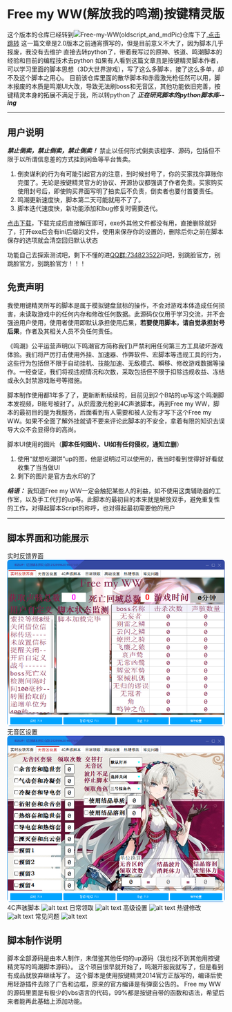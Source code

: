 # Free my WW(解放我的鸣潮)按键精灵版
这个版本的仓库已经转到![Free-my-WW(oldscript_and_mdPic)仓库下了](https://github.com/yandifei/Free-my-WW_oldscript_and_mdPic.git),[点击跳转](https://github.com/yandifei/Free-my-WW_oldscript_and_mdPic.git)
这一篇文章是2.0版本之前通宵撰写的，但是目前意义不大了，因为脚本几乎报废，我没有去维护
直接去转python了，带着我写过的原神、铁道、鸣潮脚本的经验和目前的编程技术去python
如果有人看到这篇文章且是按键精灵脚本作者，可以学习里面的脚本思想（3D大世界游戏），写了这么多脚本，接了这么多单，却不及这个脚本之用心。
目前该仓库里面的散华脚本和赤霞激光枪任然可以用，脚本报废的本质是鸣潮UI大改，导致无法刷boss和无音区，其他功能依旧完善，按键精灵本身的拓展不满足于我，所以转python了
***正在研究脚本的python脚本库--ing***
***
## 用户说明
***禁止倒卖，禁止倒卖，禁止倒卖！***
禁止以任何形式倒卖该程序、源码，包括但不限于以所谓信息差的方式挂到闲鱼等平台售卖。
1. 倒卖谋利的行为有可能引起官方的注意，到时候封号了，你的买家找你算账你完蛋了。无论是按键精灵官方的协议、开源协议都强调了作者免责。买家购买使用封号后，即使购买界面写明了拍卖后不负责，倒卖者也要付首要责任。
2. 鸣潮更新速度快，脚本第二天可能就用不了了。
3. 脚本迭代速度快，新功能添加和bug修复时需要迭代。

[点击下载](https://github.com/yandifei/Free-my-WW/archive/refs/heads/main.zip)，下载完成后直接解压即可，exe外其他文件都没有用，直接删除就好了，打开exe后会有ini后缀的文件，使用来保存你的设置的，删除后你之前在脚本保存的选项就会清空回归默认状态

功能自己去探索测试吧，剩下不懂的进[QQ群:734823522](https://qm.qq.com/q/Nyz4t2DEMW)问吧，别跳脸官方，别跳脸官方，别跳脸官方！！！


## 免责声明

我使用键精灵所写的脚本是属于模拟键盘鼠标的操作，不会对游戏本体造成任何损害，未读取游戏中的任何内存和修改任何数据。此源码仅仅用于学习交流，并不会强迫用户使用，使用者使用即默认承担使用后果，**若要使用脚本，请自觉承担封号后果**，作者及其相关人员不负任何责任。

《鸣潮》公平运营声明(以下鸣潮官方简称我们)严禁利用任何第三方工具破坏游戏体验。我们将严厉打击使用外挂、加速器、作弊软件、宏脚本等违规工具的行为，这些行为包括但不限于自动挂机、技能加速、无敌模式、瞬移、修改游戏数据等操作。一经查证，我们将视违规情况和次数，采取包括但不限于扣除违规收益、冻结或永久封禁游戏账号等措施。

脚本制作使用都1年多了了，更新断断续续的，目前见到2个B站的up写这个鸣潮脚本发视频，B账号被封了。从炽霞激光枪到4C声骇脚本，再到Free my WW，脚本的最初目的是为我服务，后面看到有人需要和被人没有才写下这个Free my WW。如果不全面了解外挂就请不要来评论此脚本的不安全，拿着有限的知识去误导大众不会显得你的高尚。

脚本UI使用的图片（**脚本任何图片、UI如有任何侵权，通知立删**）
1. 使用“就想吃潮饼”up的图，他是说明过可以使用的，我当时看到觉得好好看就收集了当当做UI
2. 剩下的图片是官方去水印的了

***结语：***
我知道Free my WW一定会触犯某些人的利益，如不使用这类辅助器的工作室，以及手工代打的up等。此脚本的最初目的本来就是解放双手，避免重复性的工作，对得起脚本Script的称呼，也对得起最初需要他的用户
***
## 脚本界面和功能展示
实时反馈界面
![alt text](https://github.com/yandifei/Free-my-WW_md_Pic/blob/main/%E6%8C%89%E9%94%AE%E7%B2%BE%E7%81%B5%E9%B8%A3%E6%BD%AE%E8%84%9A%E6%9C%AC%E7%9A%84%E5%9B%BE%E7%89%87/1.png?raw=true)
无音区设置
![alt text](https://github.com/yandifei/Free-my-WW_md_Pic/blob/main/%E6%8C%89%E9%94%AE%E7%B2%BE%E7%81%B5%E9%B8%A3%E6%BD%AE%E8%84%9A%E6%9C%AC%E7%9A%84%E5%9B%BE%E7%89%87/2.png?raw=true)
4C声骇脚本
![alt text](https://github.com/yandifei/Free-my-WW_oldscript_and_mdPic/blob/main/%E6%8C%89%E9%94%AE%E7%B2%BE%E7%81%B5%E9%B8%A3%E6%BD%AE%E8%84%9A%E6%9C%AC%E7%9A%84%E5%9B%BE%E7%89%87/3.png?raw=true)
日常领取
![alt text](https://github.com/yandifei/Free-my-WW_oldscript_and_mdPic/blob/main/%E6%8C%89%E9%94%AE%E7%B2%BE%E7%81%B5%E9%B8%A3%E6%BD%AE%E8%84%9A%E6%9C%AC%E7%9A%84%E5%9B%BE%E7%89%87/4.png?raw=true)
高级设置
![alt text](https://github.com/yandifei/Free-my-WW_oldscript_and_mdPic/blob/main/%E6%8C%89%E9%94%AE%E7%B2%BE%E7%81%B5%E9%B8%A3%E6%BD%AE%E8%84%9A%E6%9C%AC%E7%9A%84%E5%9B%BE%E7%89%87/5.png?raw=true)
热键修改
![alt text](https://github.com/yandifei/Free-my-WW_oldscript_and_mdPic/blob/main/%E6%8C%89%E9%94%AE%E7%B2%BE%E7%81%B5%E9%B8%A3%E6%BD%AE%E8%84%9A%E6%9C%AC%E7%9A%84%E5%9B%BE%E7%89%87/6.png?raw=true)
常见问题
![alt text](https://github.com/yandifei/Free-my-WW_oldscript_and_mdPic/blob/main/%E6%8C%89%E9%94%AE%E7%B2%BE%E7%81%B5%E9%B8%A3%E6%BD%AE%E8%84%9A%E6%9C%AC%E7%9A%84%E5%9B%BE%E7%89%87/7.png?raw=true)

## 脚本制作说明
脚本全部源码是由本人制作，未借鉴其他任何的up源码（我也找不到其他用按键精灵写的鸣潮脚本源码）。
这个项目很早就开始了，鸣潮开服我就写了，但是看到有成品就放弃继续写了。
这个脚本是使用按键精灵2014官方正版写的，编译后使用轻游插件去除了广告和边框，原来的官方编译是有弹窗公告的。
Free my WW 的源码里面是有极少的vbs语言的代码，99%都是按键自带的函数和语法，希望后来者能再此基础上添加功能。